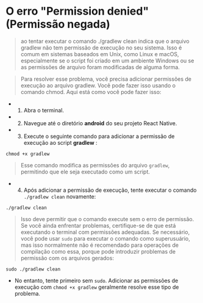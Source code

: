 # O erro "Permission denied" (Permissão negada)

> ao tentar executar o comando ./gradlew clean indica que o arquivo gradlew não tem permissão de execução no seu sistema. Isso é comum em sistemas baseados em Unix, como Linux e macOS, especialmente se o script foi criado em um ambiente Windows ou se as permissões de arquivo foram modificadas de alguma forma.

> Para resolver esse problema, você precisa adicionar permissões de execução ao arquivo gradlew. Você pode fazer isso usando o comando chmod. Aqui está como você pode fazer isso:

- 1. Abra o terminal.

- 2. Navegue até o diretório **android** do seu projeto React Native.

- 3. Execute o seguinte comando para adicionar a permissão de execução ao script **gradlew** :

`
chmod +x gradlew
`

> Esse comando modifica as permissões do arquivo `gradlew`, permitindo que ele seja executado como um script.

- 4. Após adicionar a permissão de execução, tente executar o comando `./gradlew clean` novamente:

`
./gradlew clean
`

> Isso deve permitir que o comando execute sem o erro de permissão. Se você ainda enfrentar problemas, certifique-se de que está executando o terminal com permissões adequadas. Se necessário, você pode usar `sudo` para executar o comando como superusuário, mas isso normalmente não é recomendado para operações de compilação como essa, porque pode introduzir problemas de permissão com os arquivos gerados:

`
sudo ./gradlew clean
`

- No entanto, tente primeiro sem `sudo`. Adicionar as permissões de execução com `chmod +x gradlew` geralmente resolve esse tipo de problema.